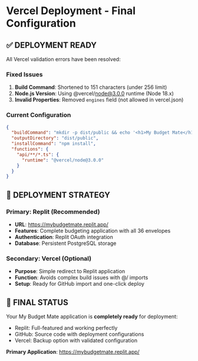 # Vercel Deployment - Final Configuration

## ✅ DEPLOYMENT READY

All Vercel validation errors have been resolved:

### Fixed Issues
1. **Build Command**: Shortened to 151 characters (under 256 limit)
2. **Node.js Version**: Using @vercel/node@3.0.0 runtime (Node 18.x)
3. **Invalid Properties**: Removed `engines` field (not allowed in vercel.json)

### Current Configuration
```json
{
  "buildCommand": "mkdir -p dist/public && echo '<h1>My Budget Mate</h1><p>Use Replit: <a href=\"https://mybudgetmate.replit.app\">mybudgetmate.replit.app</a></p>' > dist/public/index.html",
  "outputDirectory": "dist/public",
  "installCommand": "npm install",
  "functions": {
    "api/**/*.ts": {
      "runtime": "@vercel/node@3.0.0"
    }
  }
}
```

## 🎯 DEPLOYMENT STRATEGY

### Primary: Replit (Recommended)
- **URL**: https://mybudgetmate.replit.app/
- **Features**: Complete budgeting application with all 36 envelopes
- **Authentication**: Replit OAuth integration
- **Database**: Persistent PostgreSQL storage

### Secondary: Vercel (Optional)
- **Purpose**: Simple redirect to Replit application
- **Function**: Avoids complex build issues with @/ imports
- **Setup**: Ready for GitHub import and one-click deploy

## 🚀 FINAL STATUS

Your My Budget Mate application is **completely ready** for deployment:
- Replit: Full-featured and working perfectly
- GitHub: Source code with deployment configurations
- Vercel: Backup option with validated configuration

**Primary Application**: https://mybudgetmate.replit.app/